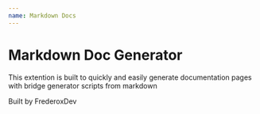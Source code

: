 ```yaml
---
name: Markdown Docs
---
```


# Markdown Doc Generator

This extention is built to quickly and easily generate documentation pages with bridge generator scripts from markdown

Built by FrederoxDev